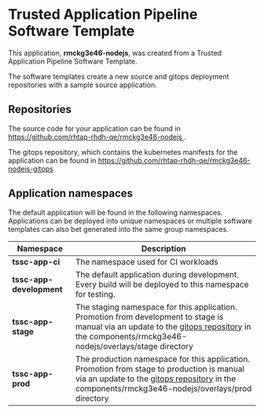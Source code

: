 # Trusted Application Pipeline Software Template

This application, **rmckg3e46-nodejs**, was created from a Trusted Application Pipeline Software Template.

The software templates create a new source and gitops deployment repositories with a sample source application. 

## Repositories

The source code for your application can be found in [https://github.com/rhtap-rhdh-qe/rmckg3e46-nodejs ](https://github.com/rhtap-rhdh-qe/rmckg3e46-nodejs ).
 
The gitops repository, which contains the kubernetes manifests for the application can be found in 
[https://github.com/rhtap-rhdh-qe/rmckg3e46-nodejs-gitops ](https://github.com/rhtap-rhdh-qe/rmckg3e46-nodejs-gitops ) 

## Application namespaces 

The default application will be found in the following namespaces. Applications can be deployed into unique namespaces or multiple software templates can also bet generated into the same group namespaces.  

|  Namespace   |  Description   |  
| -------- | -------- |
| **tssc-app-ci** | The namespace used for CI workloads |
| **tssc-app-development** | The default application during development. Every build will be deployed to this namespace for testing. |
| **tssc-app-stage** | The staging namespace for this application. Promotion from development to stage is manual via an update to the [gitops repository](https://github.com/rhtap-rhdh-qe/rmckg3e46-nodejs-gitops ) in the components/rmckg3e46-nodejs/overlays/stage directory |
| **tssc-app-prod** | The production namespace for this application. Promotion from stage to production is manual via an update to the [gitops repository](https://github.com/rhtap-rhdh-qe/rmckg3e46-nodejs-gitops ) in the components/rmckg3e46-nodejs/overlays/prod directory |